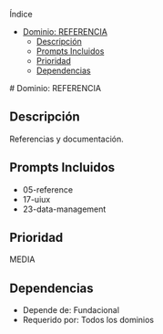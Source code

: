 <!-- START doctoc generated TOC please keep comment here to allow auto update -->
<!-- DON'T EDIT THIS SECTION, INSTEAD RE-RUN doctoc TO UPDATE -->
Índice

- [Dominio: REFERENCIA](#dominio-referencia)
  - [Descripción](#descripci%C3%B3n)
  - [Prompts Incluidos](#prompts-incluidos)
  - [Prioridad](#prioridad)
  - [Dependencias](#dependencias)

<!-- END doctoc generated TOC please keep comment here to allow auto update -->

﻿# Dominio: REFERENCIA

## Descripción
Referencias y documentación.

## Prompts Incluidos
- 05-reference
- 17-uiux
- 23-data-management

## Prioridad
MEDIA

## Dependencias
- Depende de: Fundacional
- Requerido por: Todos los dominios
